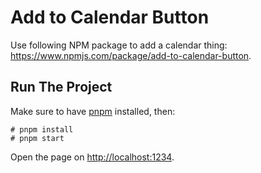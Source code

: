 # Add to Calendar Button

Use following NPM package to add a calendar thing: <https://www.npmjs.com/package/add-to-calendar-button>.

## Run The Project

Make sure to have [pnpm](https://pnpm.io/installation) installed, then:

```command
# pnpm install
# pnpm start
```

Open the page on <http://localhost:1234>.
